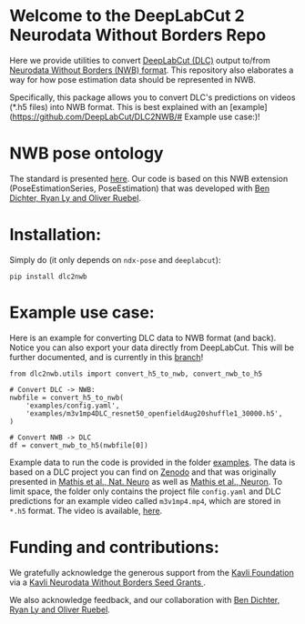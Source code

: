 # Welcome to the DeepLabCut 2 Neurodata Without Borders Repo

Here we provide utilities to convert [DeepLabCut (DLC)](https://github.com/DeepLabCut/DeepLabCut) output to/from [Neurodata Without Borders (NWB) format](https://www.nwb.org/nwb-neurophysiology/). This repository also elaborates a way for how pose estimation data should be represented in NWB.

Specifically, this package allows you to convert DLC's predictions on videos (*.h5 files) into NWB format. This is best explained with an [example](https://github.com/DeepLabCut/DLC2NWB/# Example use case:)!

# NWB pose ontology

The standard is presented [here](https://github.com/rly/ndx-pose). Our code is based on this NWB extension (PoseEstimationSeries, PoseEstimation) that was developed with [Ben Dichter, Ryan Ly and Oliver Ruebel](https://www.nwb.org/team/).

# Installation:

Simply do (it only depends on `ndx-pose` and `deeplabcut`):

`pip install dlc2nwb`

# Example use case:

Here is an example for converting DLC data to NWB format (and back). Notice you can also export your data directly from DeepLabCut. This will be further documented, and is currently in this [branch](https://github.com/DeepLabCut/DeepLabCut/tree/nwb)!

```
from dlc2nwb.utils import convert_h5_to_nwb, convert_nwb_to_h5

# Convert DLC -> NWB:
nwbfile = convert_h5_to_nwb(
    'examples/config.yaml',
    'examples/m3v1mp4DLC_resnet50_openfieldAug20shuffle1_30000.h5',
)

# Convert NWB -> DLC
df = convert_nwb_to_h5(nwbfile[0])
```

Example data to run the code is provided in the folder [examples](/examples). The data is based on a DLC project you can find on [Zenodo](https://zenodo.org/record/4008504#.YWhD7NOA4-R) and that was originally presented in [Mathis et al., Nat. Neuro](https://www.nature.com/articles/s41593-018-0209-y) as well as [Mathis et al., Neuron](https://www.sciencedirect.com/science/article/pii/S0896627320307170?via%3Dihub). To limit space, the folder only contains the project file `config.yaml` and DLC predictions for an example video called `m3v1mp4.mp4`, which are stored in `*.h5` format. The video is available, [here](https://github.com/DeepLabCut/DeepLabCut/tree/master/examples/openfield-Pranav-2018-10-30/videos).


# Funding and contributions:

We gratefully acknowledge the generous support from the [Kavli Foundation](https://kavlifoundation.org/) via a [Kavli Neurodata Without Borders Seed Grants
](https://www.nwb.org/nwb-seed-grants/).

We also acknowledge feedback, and our collaboration with [Ben Dichter, Ryan Ly and Oliver Ruebel](https://www.nwb.org/team/).
